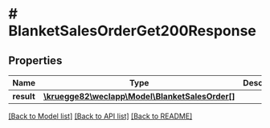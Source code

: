 # # BlanketSalesOrderGet200Response

## Properties

Name | Type | Description | Notes
------------ | ------------- | ------------- | -------------
**result** | [**\kruegge82\weclapp\Model\BlanketSalesOrder[]**](BlanketSalesOrder.md) |  | [optional]

[[Back to Model list]](../../README.md#models) [[Back to API list]](../../README.md#endpoints) [[Back to README]](../../README.md)
